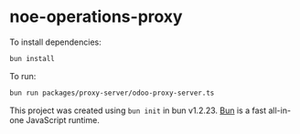 # noe-operations-proxy

To install dependencies:

```bash
bun install
```

To run:

```bash
bun run packages/proxy-server/odoo-proxy-server.ts
```

This project was created using `bun init` in bun v1.2.23. [Bun](https://bun.com) is a fast all-in-one JavaScript runtime.
